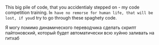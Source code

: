 This big pile of code, that you accidentialy stepped on - my code competition training.
I`m have no remorse for human life, that will be lost, if you`d try to go through these spaghety code.

Я могу помимо динамического переводчика сделать скрипт пайтоновский, который будет автоматически всю хуйню заливать на гитхаб
